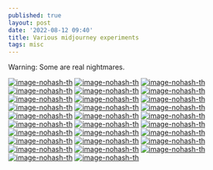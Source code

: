 ```yaml
---
published: true
layout: post
date: '2022-08-12 09:40'
title: Various midjourney experiments
tags: misc 
---
```

Warning: Some are real nightmares.

[![image-nohash-th](https://i.imgur.com/WPAvDcSb.png)](https://i.imgur.com/WPAvDcS.png)
[![image-nohash-th](https://i.imgur.com/a7Ajsc5b.png)](https://i.imgur.com/a7Ajsc5.png)
[![image-nohash-th](https://i.imgur.com/LZHDRleb.png)](https://i.imgur.com/LZHDRle.png)
[![image-nohash-th](https://i.imgur.com/dRfvUbFb.png)](https://i.imgur.com/dRfvUbF.png)
[![image-nohash-th](https://i.imgur.com/c8NT1Kkb.png)](https://i.imgur.com/c8NT1Kk.png)
[![image-nohash-th](https://i.imgur.com/AI626iub.png)](https://i.imgur.com/AI626iu.png)
[![image-nohash-th](https://i.imgur.com/dDnUyRbb.png)](https://i.imgur.com/dDnUyRb.png)
[![image-nohash-th](https://i.imgur.com/1dtlVX3b.png)](https://i.imgur.com/1dtlVX3.png)
[![image-nohash-th](https://i.imgur.com/ZLeUR4ob.png)](https://i.imgur.com/ZLeUR4o.png)
[![image-nohash-th](https://i.imgur.com/Xs2h0JNb.png)](https://i.imgur.com/Xs2h0JN.png)
[![image-nohash-th](https://i.imgur.com/spkWN3kb.png)](https://i.imgur.com/spkWN3k.png)
[![image-nohash-th](https://i.imgur.com/gMj17h0b.png)](https://i.imgur.com/gMj17h0.png)
[![image-nohash-th](https://i.imgur.com/b2zCxtFb.png)](https://i.imgur.com/b2zCxtF.png)
[![image-nohash-th](https://i.imgur.com/dtV7vbyb.png)](https://i.imgur.com/dtV7vby.png)
[![image-nohash-th](https://i.imgur.com/ufEj3UKb.png)](https://i.imgur.com/ufEj3UK.png)
[![image-nohash-th](https://i.imgur.com/SrtgEyEb.png)](https://i.imgur.com/SrtgEyE.png)
[![image-nohash-th](https://i.imgur.com/Ej1KU53b.png)](https://i.imgur.com/Ej1KU53.png)
[![image-nohash-th](https://i.imgur.com/psFkWKwb.png)](https://i.imgur.com/psFkWKw.png)
[![image-nohash-th](https://i.imgur.com/cLgAavEb.png)](https://i.imgur.com/cLgAavE.png)
[![image-nohash-th](https://i.imgur.com/xT3Yuubb.png)](https://i.imgur.com/xT3Yuub.png)
[![image-nohash-th](https://i.imgur.com/8Bmnttvb.png)](https://i.imgur.com/8Bmnttv.png)
[![image-nohash-th](https://i.imgur.com/mPupqzlb.png)](https://i.imgur.com/mPupqzl.png)
[![image-nohash-th](https://i.imgur.com/zuVqXGMb.png)](https://i.imgur.com/zuVqXGM.png)
[![image-nohash-th](https://i.imgur.com/3oh2R6Rb.png)](https://i.imgur.com/3oh2R6R.png)
[![image-nohash-th](https://i.imgur.com/9K4LPoOb.png)](https://i.imgur.com/9K4LPoO.png)
[![image-nohash-th](https://i.imgur.com/S3mG6k4b.png)](https://i.imgur.com/S3mG6k4.png)
[![image-nohash-th](https://i.imgur.com/Igshr7Mb.png)](https://i.imgur.com/Igshr7M.png)
[![image-nohash-th](https://i.imgur.com/m9Lb5p3b.png)](https://i.imgur.com/m9Lb5p3.png)
[![image-nohash-th](https://i.imgur.com/NBPhosdb.png)](https://i.imgur.com/NBPhosd.png)